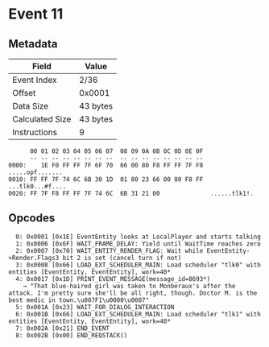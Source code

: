 # Event 11

## Metadata

| Field           | Value    |
|-----------------|----------|
| Event Index     | 2/36     |
| Offset          | 0x0001   |
| Data Size       | 43 bytes |
| Calculated Size | 43 bytes |
| Instructions    | 9        |

```
      00 01 02 03 04 05 06 07  08 09 0A 0B 0C 0D 0E 0F
      -- -- -- -- -- -- -- --  -- -- -- -- -- -- -- --
0000:    1E F0 FF FF 7F 6F 70  66 00 80 F8 FF FF 7F F8   .....opf.......
0010: FF FF 7F 74 6C 6B 30 1D  01 80 23 66 00 80 F8 FF  ...tlk0...#f....
0020: FF 7F F8 FF FF 7F 74 6C  6B 31 21 00              ......tlk1!.    
```

## Opcodes

```
  0: 0x0001 [0x1E] EventEntity looks at LocalPlayer and starts talking
  1: 0x0006 [0x6F] WAIT_FRAME_DELAY: Yield until WaitTime reaches zero
  2: 0x0007 [0x70] WAIT_ENTITY_RENDER_FLAG: Wait while EventEntity->Render.Flags3 bit 2 is set (cancel turn if not)
  3: 0x0008 [0x66] LOAD_EXT_SCHEDULER_MAIN: Load scheduler "tlk0" with entities [EventEntity, EventEntity], work=40*
  4: 0x0017 [0x1D] PRINT_EVENT_MESSAGE(message_id=8693*)
    → "That blue-haired girl was taken to Monberaux's after the attack. I'm pretty sure she'll be all right, though. Doctor M. is the best medic in town.\u007F1\u0000\u0007"
  5: 0x001A [0x23] WAIT_FOR_DIALOG_INTERACTION
  6: 0x001B [0x66] LOAD_EXT_SCHEDULER_MAIN: Load scheduler "tlk1" with entities [EventEntity, EventEntity], work=40*
  7: 0x002A [0x21] END_EVENT
  8: 0x002B [0x00] END_REQSTACK()
```
